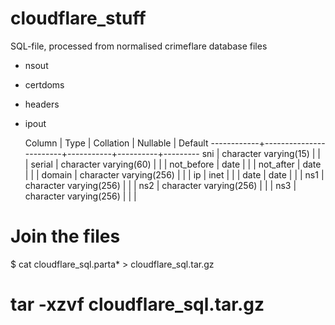 # cloudflare_stuff
SQL-file, processed from normalised crimeflare database files
- nsout
- certdoms
- headers
- ipout

   Column   |          Type          | Collation | Nullable | Default 
------------+------------------------+-----------+----------+---------
 sni        | character varying(15)  |           |          | 
 serial     | character varying(60)  |           |          | 
 not_before | date                   |           |          | 
 not_after  | date                   |           |          | 
 domain     | character varying(256) |           |          | 
 ip         | inet                   |           |          | 
 date       | date                   |           |          | 
 ns1        | character varying(256) |           |          | 
 ns2        | character varying(256) |           |          | 
 ns3        | character varying(256) |           |          | 


# Join the files 
$ cat cloudflare_sql.parta* > cloudflare_sql.tar.gz

# tar -xzvf cloudflare_sql.tar.gz
